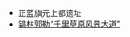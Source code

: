 - 正蓝旗元上都遗址
- [锡林郭勒“千里草原风景大道”](https://app.yinxiang.com/shard/s63/nl/13797828/06b23fd7-9335-41eb-a3f4-4d22c3d32523/)
